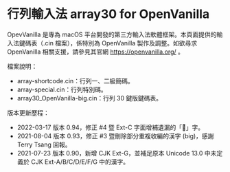 # 行列輸入法 array30 for OpenVanilla
OpevVanilla 是專為 macOS 平台開發的第三方輸入法軟體框架。本頁面提供的輸入法鍵碼表（.cin 檔案），係特別為 OpenVanilla 製作及調整。如欲尋求 OpenVanilla 相關支援，請參見其官網 https://openvanilla.org/ 。

檔案說明：
* array-shortcode.cin：行列一、二級簡碼。
* array-special.cin：行列特別碼。
* array30_OpenVanilla-big.cin：行列 30 鍵版鍵碼表。

版本更新歷程：
* 2022-03-17 版本 0.94，修正 #4 暨 Ext-C 字面增補遺漏的「𫊖」字。
* 2021-08-04 版本 0.93，修正 #3 暨刪除部分重複收編的漢字 (big)，感謝 Terry Tsang 回報。
* 2021-07-23 版本 0.90，新增 CJK Ext-G，並補足原本 Unicode 13.0 中未定義於 CJK Ext-A/B/C/D/E/F/G 中的漢字。
